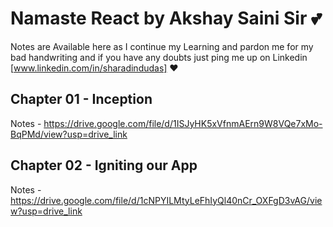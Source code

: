 # Namaste React by Akshay Saini Sir 💕
Notes are Available here as I continue my Learning and pardon me for my bad handwriting and if you have any doubts just ping me up on Linkedin [www.linkedin.com/in/sharadindudas] ❤

## Chapter 01 - Inception
Notes - https://drive.google.com/file/d/1ISJyHK5xVfnmAErn9W8VQe7xMo-BqPMd/view?usp=drive_link

## Chapter 02 - Igniting our App
Notes - https://drive.google.com/file/d/1cNPYILMtyLeFhIyQl40nCr_OXFgD3vAG/view?usp=drive_link
